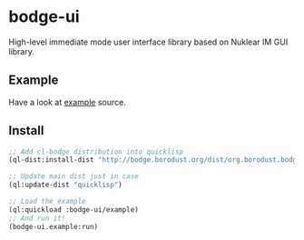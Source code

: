 # bodge-ui

High-level immediate mode user interface library based on Nuklear IM GUI library.

## Example

Have a look at [example](bodge-ui-example.org) source.

## Install

```lisp
;; Add cl-bodge distribution into quicklisp
(ql-dist:install-dist "http://bodge.borodust.org/dist/org.borodust.bodge.testing.txt" :replace t :prompt nil)

;; Update main dist just in case
(ql:update-dist "quicklisp")

;; Load the example
(ql:quickload :bodge-ui/example)
;; And run it!
(bodge-ui.example:run)
```
